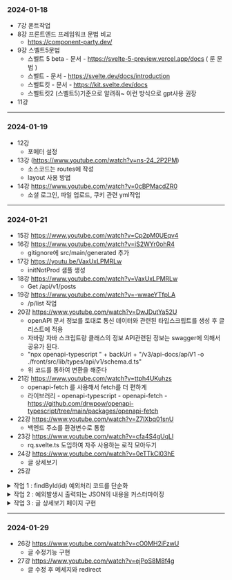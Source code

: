 ### 2024-01-18
- 7강 폰트작업
- 8강 프론트엔드 프레임워크 문법 비교
   - https://component-party.dev/ 
- 9강 스벨트5문법 
  - 스벨트 5 beta - 문서 - https://svelte-5-preview.vercel.app/docs ( 룬 문법 )
  - 스벨트 - 문서 - https://svelte.dev/docs/introduction
  - 스벨트킷 - 문서 - https://kit.svelte.dev/docs
  - 스벨트킷2 (스벨트5)기준으로 알려줘~ 이런 방식으로 gpt사용 권장
- 11강 
---
### 2024-01-19
- 12강
  - 포메터 설정
- 13강 (https://www.youtube.com/watch?v=ns-24_2P2PM)
  - 소스코드는 routes에 작성
  - layout 사용 방법
- 14강 https://www.youtube.com/watch?v=0cBPMacdZR0
  - 소셜 로그인, 파일 업로드, 쿠키 관련 yml작업 
---
### 2024-01-21
- 15강 https://www.youtube.com/watch?v=Cp2pM0UEqv4
- 16강 https://www.youtube.com/watch?v=iS2WYr0ohR4
  -  gitignore에 src/main/generated 추가 
- 17강 https://youtu.be/VaxUxLPMRLw
  -  initNotProd 샘플 생성 
- 18강 https://www.youtube.com/watch?v=VaxUxLPMRLw
  -  Get /api/v1/posts
- 19강 https://www.youtube.com/watch?v=-wwaeYTfpLA
  -  /p/list 작업
- 20강 https://www.youtube.com/watch?v=DwJDutYa52U
  -  openAPI 문서 정보를 토대로 통신 데이터와 관련된 타입스크립트를 생성 후 글 리스트에 적용
  - 자바랑 자바 스크립트랑 클래스의 정보 API관련된 정보는 swagger에 의해서 공유가 된다.
  - "npx openapi-typescript " + backUrl + "/v3/api-docs/apiV1 -o ./front/src/lib/types/api/v1/schema.d.ts"
  - 위 코드를 통하여 변환을 해준다
- 21강 https://www.youtube.com/watch?v=ttph4UKuhzs
  -  openapi-fetch 를 사용해서 fetch를 더 편하게
  -  라이브러리 - openapi-typescript - openapi-fetch - https://github.com/drwpow/openapi-typescript/tree/main/packages/openapi-fetch
- 22강 https://www.youtube.com/watch?v=Z7lXbq01snU
  -  백엔드 주소를 환경변수로 통합
- 23강 https://www.youtube.com/watch?v=cfa4S4gUqLI
  -  rq.svelte.ts 도입하여 자주 사용하는 로직 모아두기
- 24강 https://www.youtube.com/watch?v=0eTTkCl03hE
  -  글 상세보기 
- 25강
<details>
<summary>작업 1 : findById(id) 예외처리 코드를 단순화</summary>
<div markdown="1">

기존 코드(src/main/java/com/ll/rsv/domain/post/post/controller/ApiV1PostController.java)   
```java
Post post = postService.findById(id).orElseThrow(() -> new GlobalException("404-1", "존재하지 않는 글입니다."));
```   
새 코드(src/main/java/com/ll/rsv/domain/post/post/controller/ApiV1PostController.java)   
```java
Post post = postService.findById(id).orElseThrow(GlobalException.E404::new); // 기존 코드가 너무 길어서 이렇게 줄임
 ```
</div>
</details>

<details>
<summary>작업 2 : 예외발생시 출력되는 JSON의 내용을 커스터마이징</summary>
<div markdown="2">

새 코드(src/main/java/com/ll/rsv/global/exceptionHandlers/GlobalExceptionHandler.java)   
```java
package com.ll.rsv.global.exceptionHandlers;

import com.ll.rsv.global.exceptions.GlobalException;
import com.ll.rsv.global.rq.Rq;
import com.ll.rsv.global.rsData.RsData;
import com.ll.rsv.standard.base.Empty;
import lombok.RequiredArgsConstructor;
import org.springframework.http.HttpStatus;
import org.springframework.http.ResponseEntity;
import org.springframework.web.bind.annotation.ControllerAdvice;
import org.springframework.web.bind.annotation.ExceptionHandler;
import org.springframework.web.bind.annotation.ResponseStatus;

import java.io.PrintWriter;
import java.io.StringWriter;
import java.util.LinkedHashMap;
import java.util.Map;

@ControllerAdvice
@RequiredArgsConstructor
public class GlobalExceptionHandler {
  private final Rq rq;

  @ExceptionHandler(Exception.class)
  public ResponseEntity<Object> handleException(Exception ex) {
    // 아래 `throw ex;` 코드는 API 요청이 아닌 경우에만 실행된다.
    // if (rq.isApi()) throw ex; // 어짜피 이 서버(스프링부트)를 API서버로만 이용할 것이므로 이 코드는 필요 없다.

    return handleApiException(ex);
  }

  // 자연스럽게 발생시킨 예외처리
  private ResponseEntity<Object> handleApiException(Exception ex) {
    Map<String, Object> body = new LinkedHashMap<>();
    body.put("resultCode", "500-1");
    body.put("statusCode", 500);
    body.put("msg", ex.getLocalizedMessage());

    LinkedHashMap<String, Object> data = new LinkedHashMap<>();
    body.put("data", data);

    StringWriter sw = new StringWriter();
    PrintWriter pw = new PrintWriter(sw);
    ex.printStackTrace(pw);
    data.put("trace", sw.toString().replace("\t", "    ").split("\\r\\n"));

    String path = rq.getCurrentUrlPath();
    data.put("path", path);

    body.put("success", false);
    body.put("fail", true);

    return new ResponseEntity<>(body, HttpStatus.INTERNAL_SERVER_ERROR);
  }

  // 개발자가 명시적으로 발생시킨 예외처리
  @ExceptionHandler(GlobalException.class)
  @ResponseStatus // 참고로 이 코드의 역할은 error 내용의 스키마를 타입스크립트화 하는데 있다.
  public ResponseEntity<RsData<Empty>> handle(GlobalException ex) {
    HttpStatus status = HttpStatus.valueOf(ex.getRsData().getStatusCode());
    rq.setStatusCode(ex.getRsData().getStatusCode());

    return new ResponseEntity<>(ex.getRsData(), status);
  }
}
```
</div>
</details>

<details>
<summary>작업 3 : 글 상세보기 페이지 구현</summary>
<div markdown="3">

새 코드(front/src/routes/p/[id]/+page.svelte)
```javascript
<script lang="ts">
  import { page } from '$app/stores';
  import rq from '$lib/rq/rq.svelte';

  async function load() {
    const { data, error } = await rq
      .apiEndPoints()
      .GET('/api/v1/posts/{id}', { params: { path: { id: parseInt($page.params.id) } } });

    // 이 코드가 실행되면 아래에 `{:catch error}` 부분으로 넘어감
    if (error) throw error;

    return data!;
  }
</script>

{#await load()}
  <div>loading...</div>
{:then { data: { item: post } }}
  <h1>{post.title}</h1>
  <div class="whitespace-pre-line">{post.body}</div>
{:catch error}
  <!-- .msg 로 접근할 수 있는 이유는 스프링부트의 에러관련 출력을 커스터마이징 했기 때문 -->
  {error.msg}
{/await}
```
</div>
</details>

----
### 2024-01-29
- 26강 https://www.youtube.com/watch?v=cO0MH2iFzwU
  - 글 수정기능 구현
- 27강 https://www.youtube.com/watch?v=ejPoS8M8f4g
  - 글 수정 후 메세지와 redirect